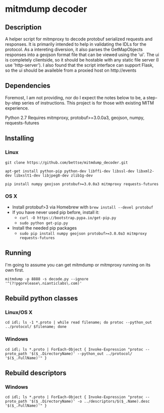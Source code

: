 
# mitmdump decoder

## Description

A helper script for mitmproxy to decode protobuf serialized requests and responses.
It is primarily intended to help in validating the IDLs for the protocol.
As a intereting diversion, it also parses the GetMapObjects responses into a geojson format file that can be viewed using the 'ui'.  The ui is completely clientside, so it should be hostable with any static file server (I use 'http-server').  I also found that the script interface can support Flask, so the ui should be availeble from a proxied host on http://events

## Dependencies

Foremost, I am not providing, nor do I expect the notes below to be, a step-by-step series of instructions.  This project is for those with existing MITM experience.

Python 2.7
Requires mitmproxy, protobuf>=3.0.0a3, geojson, numpy, requests-futures

## Installing

### Linux

```
git clone https://github.com/bettse/mitmdump_decoder.git

apt-get install python-pip python-dev libffi-dev libssl-dev libxml2-dev libxslt1-dev libjpeg8-dev zlib1g-dev

pip install numpy geojson protobuf>=3.0.0a3 mitmproxy requests-futures
```

### OS X

* Install protobuf>3 via Homebrew with `brew install --devel protobuf`
* If you have never used pip before, install it:
  * `curl -O https://bootstrap.pypa.io/get-pip.py`
  * `sudo python get-pip.py`
* Install the needed pip packages 
  * `sudo pip install numpy geojson protobuf>=3.0.0a3 mitmproxy requests-futures`

## Running

I'm going to assume you can get mitmdump or mitmproxy running on its own first.


`mitmdump -p 8888 -s decode.py --ignore '^(?!pgorelease\.nianticlabs\.com)'`

## Rebuild python classes

### Linux/OS X

```
cd idl; ls -1 *.proto | while read filename; do protoc --python_out ../protocol/ $filename; done
```

### Windows

```
cd idl; ls *.proto | ForEach-Object { Invoke-Expression "protoc --proto_path '$($_.DirectoryName)' --python_out ../protocol/ '$($_.FullName)'" }
```


## Rebuild descriptors

### Windows

```
cd idl; ls *.proto | ForEach-Object { Invoke-Expression "protoc --proto_path '$($_.DirectoryName)' -o ../descriptors/$($_.Name).desc '$($_.FullName)'" }
```
